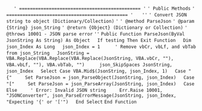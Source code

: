 &nbsp;&nbsp;&nbsp;&nbsp;
`' ============================================= '`
`' Public Methods`
`' ============================================= '`
&nbsp;&nbsp;&nbsp;&nbsp;
`''`
`' Convert JSON string to object (Dictionary/Collection)`
`'`
`' @method ParseJson`
`' @param {String} json_String`
`' @return {Object} (Dictionary or Collection)`
`' @throws 10001 - JSON parse error`
`''`
`Public Function ParseJson(ByVal JsonString As String) As Object`
&nbsp;&nbsp;&nbsp;&nbsp;`If testing Then Exit Function`
&nbsp;&nbsp;&nbsp;&nbsp;`Dim json_Index As Long`
&nbsp;&nbsp;&nbsp;&nbsp;`json_Index = 1`
&nbsp;&nbsp;&nbsp;&nbsp;
&nbsp;&nbsp;&nbsp;&nbsp;`' Remove vbCr, vbLf, and vbTab from json_String`
&nbsp;&nbsp;&nbsp;&nbsp;`JsonString = VBA.Replace(VBA.Replace(VBA.Replace(JsonString, VBA.vbCr, ""), VBA.vbLf, ""), VBA.vbTab, "")`
&nbsp;&nbsp;&nbsp;&nbsp;
&nbsp;&nbsp;&nbsp;&nbsp;`json_SkipSpaces JsonString, json_Index`
&nbsp;&nbsp;&nbsp;&nbsp;`Select Case VBA.Mid$(JsonString, json_Index, 1)`
&nbsp;&nbsp;&nbsp;&nbsp;`Case "{"`
&nbsp;&nbsp;&nbsp;&nbsp;&nbsp;&nbsp;&nbsp;&nbsp;`Set ParseJson = json_ParseObject(JsonString, json_Index)`
&nbsp;&nbsp;&nbsp;&nbsp;`Case "["`
&nbsp;&nbsp;&nbsp;&nbsp;&nbsp;&nbsp;&nbsp;&nbsp;`Set ParseJson = json_ParseArray(JsonString, json_Index)`
&nbsp;&nbsp;&nbsp;&nbsp;`Case Else`
&nbsp;&nbsp;&nbsp;&nbsp;&nbsp;&nbsp;&nbsp;&nbsp;`' Error: Invalid JSON string`
&nbsp;&nbsp;&nbsp;&nbsp;&nbsp;&nbsp;&nbsp;&nbsp;`Err.Raise 10001, "JSONConverter", json_ParseErrorMessage(JsonString, json_Index, "Expecting '{' or '['")`
&nbsp;&nbsp;&nbsp;&nbsp;`End Select`
`End Function`

